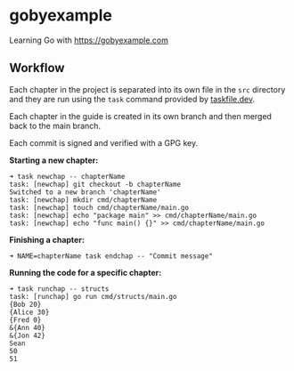 # gobyexample
Learning Go with https://gobyexample.com

## Workflow

Each chapter in the project is separated into its own file in the `src` directory and they are run using the `task` command provided by [taskfile.dev](https://taskfile.dev).

Each chapter in the guide is created in its own branch and then merged back to the main branch.

Each commit is signed and verified with a GPG key.

**Starting a new chapter:**

```
➜ task newchap -- chapterName
task: [newchap] git checkout -b chapterName
Switched to a new branch 'chapterName'
task: [newchap] mkdir cmd/chapterName
task: [newchap] touch cmd/chapterName/main.go
task: [newchap] echo "package main" >> cmd/chapterName/main.go
task: [newchap] echo "func main() {}" >> cmd/chapterName/main.go
```

**Finishing a chapter:**

```
➜ NAME=chapterName task endchap -- "Commit message"
```

**Running the code for a specific chapter:**

```
➜ task runchap -- structs
task: [runchap] go run cmd/structs/main.go
{Bob 20}
{Alice 30}
{Fred 0}
&{Ann 40}
&{Jon 42}
Sean
50
51
```